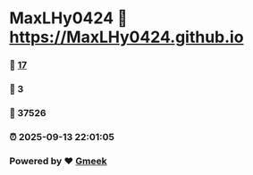# MaxLHy0424 :link: https://MaxLHy0424.github.io 
### :page_facing_up: [17](https://MaxLHy0424.github.io/tag.html) 
### :speech_balloon: 3 
### :hibiscus: 37526 
### :alarm_clock: 2025-09-13 22:01:05 
### Powered by :heart: [Gmeek](https://github.com/Meekdai/Gmeek)
